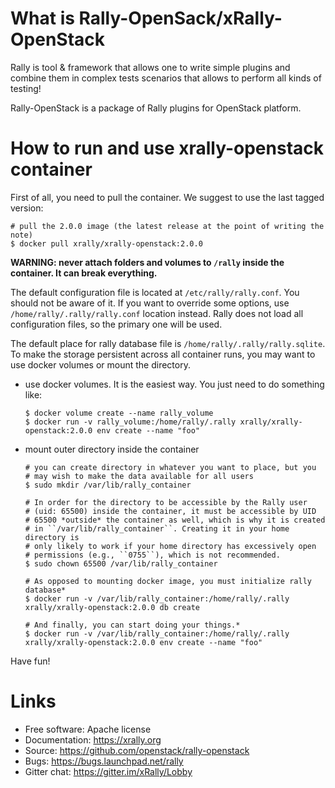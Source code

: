 # What is Rally-OpenSack/xRally-OpenStack

Rally is tool & framework that allows one to write simple plugins and combine
them in complex tests scenarios that allows to perform all kinds of testing!

Rally-OpenStack is a package of Rally plugins for OpenStack platform. 

# How to run and use xrally-openstack container

First of all, you need to pull the container. We suggest to use the last
tagged version:

    # pull the 2.0.0 image (the latest release at the point of writing the note)
    $ docker pull xrally/xrally-openstack:2.0.0

**WARNING: never attach folders and volumes to `/rally` inside the container. It can break everything.**

The default configuration file is located at `/etc/rally/rally.conf`. You
should not be aware of it. If you want to override some options, use
`/home/rally/.rally/rally.conf` location instead. Rally does not load all
configuration files, so the primary one will be used.

The default place for rally database file is `/home/rally/.rally/rally.sqlite`.
To make the storage persistent across all container runs, you may want to use
docker volumes or mount the directory.

* use docker volumes. It is the easiest way. You just need to do something like:

      $ docker volume create --name rally_volume
      $ docker run -v rally_volume:/home/rally/.rally xrally/xrally-openstack:2.0.0 env create --name "foo"

* mount outer directory inside the container

      # you can create directory in whatever you want to place, but you
      # may wish to make the data available for all users
      $ sudo mkdir /var/lib/rally_container
      
      # In order for the directory to be accessible by the Rally user
      # (uid: 65500) inside the container, it must be accessible by UID
      # 65500 *outside* the container as well, which is why it is created
      # in ``/var/lib/rally_container``. Creating it in your home directory is
      # only likely to work if your home directory has excessively open
      # permissions (e.g., ``0755``), which is not recommended.
      $ sudo chown 65500 /var/lib/rally_container

      # As opposed to mounting docker image, you must initialize rally database*
      $ docker run -v /var/lib/rally_container:/home/rally/.rally xrally/xrally-openstack:2.0.0 db create

      # And finally, you can start doing your things.*
      $ docker run -v /var/lib/rally_container:/home/rally/.rally xrally/xrally-openstack:2.0.0 env create --name "foo"

Have fun!

# Links

* Free software: Apache license
* Documentation: https://xrally.org
* Source: https://github.com/openstack/rally-openstack
* Bugs: https://bugs.launchpad.net/rally
* Gitter chat: https://gitter.im/xRally/Lobby
